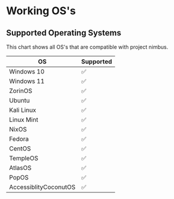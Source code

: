 # Working OS's

## Supported Operating Systems

This chart shows all OS's that are compatible with project nimbus.

| OS | Supported |
| ------- | ------------------ |
| Windows 10 | :white_check_mark: |
| Windows 11   | :white_check_mark:|
| ZorinOS   | :white_check_mark: |
| Ubuntu   | :white_check_mark: |
| Kali Linux   | :white_check_mark: |
| Linux Mint   | :white_check_mark: |
| NixOS   | :white_check_mark: |
| Fedora   | :white_check_mark: |
| CentOS   | :white_check_mark: |
| TempleOS   | :white_check_mark: |
| AtlasOS   | :white_check_mark: |
| PopOS   | :white_check_mark: |
| AccessiblityCoconutOS   | :white_check_mark: |
